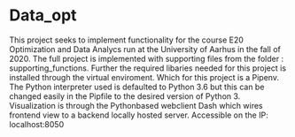 # Data_opt
This project seeks to implement functionality for the course E20 Optimization and Data Analycs run at the University of Aarhus in the fall of 2020. The full project is implemented with supporting files from the folder : supporting_functions.  Further the required libaries needed for this project is installed through the virtual enviroment. Which for this project is a Pipenv.  The Python interpreter used is defaulted to Python 3.6 but this can be changed easily in the Pipfile to the desired version of Python 3.  Visualization is through the Pythonbased webclient Dash which wires frontend view to a backend locally hosted server. Accessible on the IP: localhost:8050 
